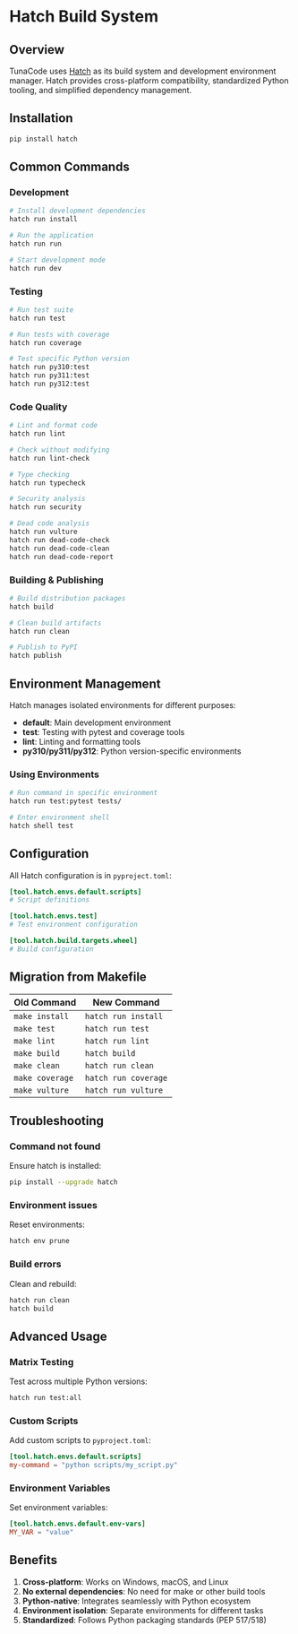 # Hatch Build System

## Overview

TunaCode uses [Hatch](https://hatch.pypa.io/) as its build system and development environment manager. Hatch provides cross-platform compatibility, standardized Python tooling, and simplified dependency management.

## Installation

```bash
pip install hatch
```

## Common Commands

### Development

```bash
# Install development dependencies
hatch run install

# Run the application
hatch run run

# Start development mode
hatch run dev
```

### Testing

```bash
# Run test suite
hatch run test

# Run tests with coverage
hatch run coverage

# Test specific Python version
hatch run py310:test
hatch run py311:test
hatch run py312:test
```

### Code Quality

```bash
# Lint and format code
hatch run lint

# Check without modifying
hatch run lint-check

# Type checking
hatch run typecheck

# Security analysis
hatch run security

# Dead code analysis
hatch run vulture
hatch run dead-code-check
hatch run dead-code-clean
hatch run dead-code-report
```

### Building & Publishing

```bash
# Build distribution packages
hatch build

# Clean build artifacts
hatch run clean

# Publish to PyPI
hatch publish
```

## Environment Management

Hatch manages isolated environments for different purposes:

- **default**: Main development environment
- **test**: Testing with pytest and coverage tools
- **lint**: Linting and formatting tools
- **py310/py311/py312**: Python version-specific environments

### Using Environments

```bash
# Run command in specific environment
hatch run test:pytest tests/

# Enter environment shell
hatch shell test
```

## Configuration

All Hatch configuration is in `pyproject.toml`:

```toml
[tool.hatch.envs.default.scripts]
# Script definitions

[tool.hatch.envs.test]
# Test environment configuration

[tool.hatch.build.targets.wheel]
# Build configuration
```

## Migration from Makefile

| Old Command | New Command |
|------------|-------------|
| `make install` | `hatch run install` |
| `make test` | `hatch run test` |
| `make lint` | `hatch run lint` |
| `make build` | `hatch build` |
| `make clean` | `hatch run clean` |
| `make coverage` | `hatch run coverage` |
| `make vulture` | `hatch run vulture` |

## Troubleshooting

### Command not found

Ensure hatch is installed:
```bash
pip install --upgrade hatch
```

### Environment issues

Reset environments:
```bash
hatch env prune
```

### Build errors

Clean and rebuild:
```bash
hatch run clean
hatch build
```

## Advanced Usage

### Matrix Testing

Test across multiple Python versions:
```bash
hatch run test:all
```

### Custom Scripts

Add custom scripts to `pyproject.toml`:
```toml
[tool.hatch.envs.default.scripts]
my-command = "python scripts/my_script.py"
```

### Environment Variables

Set environment variables:
```toml
[tool.hatch.envs.default.env-vars]
MY_VAR = "value"
```

## Benefits

1. **Cross-platform**: Works on Windows, macOS, and Linux
2. **No external dependencies**: No need for make or other build tools
3. **Python-native**: Integrates seamlessly with Python ecosystem
4. **Environment isolation**: Separate environments for different tasks
5. **Standardized**: Follows Python packaging standards (PEP 517/518)
